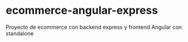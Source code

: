 # ecommerce-angular-express
Proyecto de ecommerce con backend express y frontend Angular con standalone
